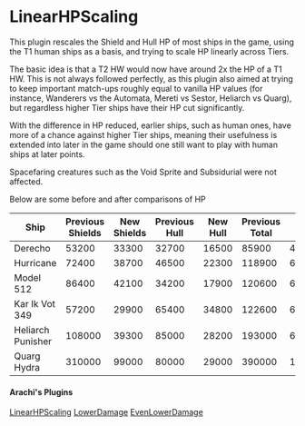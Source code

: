 # LinearHPScaling

This plugin rescales the Shield and Hull HP of most ships in the game, using the T1 human ships as a basis, and trying to scale HP linearly across Tiers.

The basic idea is that a T2 HW would now have around 2x the HP of a T1 HW. This is not always followed perfectly, as this plugin also aimed at trying to keep important match-ups roughly equal to vanilla HP values (for instance, Wanderers vs the Automata, Mereti vs Sestor, Heliarch vs Quarg), but regardless higher Tier ships have their HP cut significantly.

With the difference in HP reduced, earlier ships, such as human ones, have more of a chance against higher Tier ships, meaning their usefulness is extended into later in the game should one still want to play with human ships at later points.

Spacefaring creatures such as the Void Sprite and Subsidurial were not affected.

Below are some before and after comparisons of HP

| Ship | Previous Shields | New Shields | Previous Hull | New Hull | Previous Total | New Total|
|------|------------------|-------------|---------------|----------|----------------|----------|
| Derecho | 53200 | 33300 | 32700 | 16500 | 85900 | 49800 |
| Hurricane | 72400 | 38700 | 46500 | 22300 | 118900 | 61000 |
| Model 512 | 86400 | 42100 | 34200 | 17900 | 120600 | 60000 |
| Kar Ik Vot 349 | 57200 | 29900 | 65400 | 34800 | 122600 | 64700 |
| Heliarch Punisher | 108000 | 39300 | 85000 | 28200 | 193000 | 67500 |
| Quarg Hydra | 310000 | 99000 | 80000 | 29000 | 390000 | 128000 |

#### Arachi's Plugins

[LinearHPScaling](https://github.com/Arachi-Lover/LinearHPScaling)
[LowerDamage](https://github.com/Arachi-Lover/LowerDamage)
[EvenLowerDamage](https://github.com/Arachi-Lover/EvenLowerDamage)
